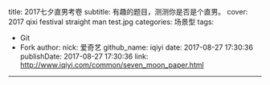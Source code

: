 title: 2017七夕直男考卷
subtitle: 有趣的题目，测测你是否是个直男。
cover: 2017 qixi festival straight man test.jpg
categories: 场景型
tags:
  - Git
  - Fork
author:
  nick: 爱奇艺
  github_name: iqiyi
date: 2017-08-27 17:30:36
publishDate: 2017-08-27 17:30:36
link: http://www.iqiyi.com/common/seven_moon_paper.html
---
